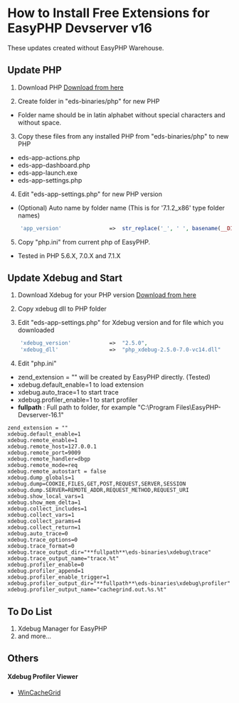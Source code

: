 # How to Install Free Extensions for EasyPHP Devserver v16

These updates created without EasyPHP Warehouse.

## Update PHP

1. Download PHP
   [Download from here](http://windows.php.net/download)
   
2. Create folder in "eds-binaries/php" for new PHP
 * Folder name should be in latin alphabet without special characters and without space.

3. Copy these files from any installed PHP from "eds-binaries/php" to new PHP

 * eds-app-actions.php
 * eds-app-dashboard.php
 * eds-app-launch.exe
 * eds-app-settings.php

4. Edit "eds-app-settings.php" for new PHP version

 * (Optional) Auto name by folder name (This is for '7.1.2_x86' type folder names)
```PHP
	'app_version'				=>	str_replace('_', ' ', basename(__DIR__)),
```

5. Copy "php.ini" from current php of EasyPHP.
 * Tested in PHP 5.6.X, 7.0.X and 7.1.X

## Update Xdebug and Start

1. Download Xdebug for your PHP version
   [Download from here](https://xdebug.org/download.php)

2. Copy xdebug dll to PHP folder

3. Edit "eds-app-settings.php" for Xdebug version and for file which you downloaded

```PHP
	'xdebug_version'			=>	"2.5.0",
	'xdebug_dll'				=>	"php_xdebug-2.5.0-7.0-vc14.dll"
```

4. Edit "php.ini"

* zend_extension = "" will be created by EasyPHP directly. (Tested)
* xdebug.default_enable=1 to load extension
* xdebug.auto_trace=1 to start trace
* xdebug.profiler_enable=1 to start profiler
* **fullpath** : Full path to folder, for example "C:\Program Files\EasyPHP-Devserver-16.1"

```
zend_extension = ""
xdebug.default_enable=1
xdebug.remote_enable=1
xdebug.remote_host=127.0.0.1
xdebug.remote_port=9009
xdebug.remote_handler=dbgp
xdebug.remote_mode=req
xdebug.remote_autostart = false
xdebug.dump_globals=1
xdebug.dump=COOKIE,FILES,GET,POST,REQUEST,SERVER,SESSION
xdebug.dump.SERVER=REMOTE_ADDR,REQUEST_METHOD,REQUEST_URI
xdebug.show_local_vars=1
xdebug.show_mem_delta=1
xdebug.collect_includes=1
xdebug.collect_vars=1
xdebug.collect_params=4
xdebug.collect_return=1
xdebug.auto_trace=0
xdebug.trace_options=0
xdebug.trace_format=0
xdebug.trace_output_dir="**fullpath**\eds-binaries\xdebug\trace"
xdebug.trace_output_name="trace.%t"
xdebug.profiler_enable=0
xdebug.profiler_append=1
xdebug.profiler_enable_trigger=1
xdebug.profiler_output_dir="**fullpath**\eds-binaries\xdebug\profiler"
xdebug.profiler_output_name="cachegrind.out.%s.%t"
```
## To Do List
1. Xdebug Manager for EasyPHP
2. and more...

## Others
#### Xdebug Profiler Viewer
   - [WinCacheGrid](https://github.com/ceefour/wincachegrind)
